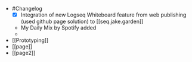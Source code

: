 - #Changelog
	- [x]  Integration of new Logseq Whiteboard feature from web publishing (used github page solution) to [[seq.jake.garden]]
	- My Daily Mix by Spotify added
	-
- [[Prototyping]]
- [[page]]
- [[page2]]